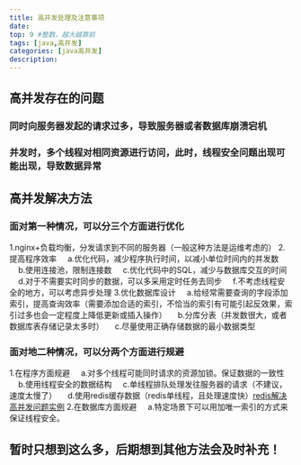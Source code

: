 ```yaml
---
title: 高并发处理及注意事项
date: 
top: 9 #整数，越大越靠前
tags: [java,高并发]
categories: [java高并发]
description:
---
```

## 高并发存在的问题
### 同时向服务器发起的请求过多，导致服务器或者数据库崩溃宕机
### 并发时，多个线程对相同资源进行访问，此时，线程安全问题出现可能出现，导致数据异常
## 高并发解决方法
### 面对第一种情况，可以分三个方面进行优化
1.nginx+负载均衡，分发请求到不同的服务器（一般这种方法是运维考虑的）
2.提高程序效率
&nbsp;&nbsp;&nbsp;&nbsp;a.优化代码，减少程序执行时间，以减小单位时间内的并发数
&nbsp;&nbsp;&nbsp;&nbsp;b.使用连接池，限制连接数
&nbsp;&nbsp;&nbsp;&nbsp;c.优化代码中的SQL，减少与数据库交互的时间
&nbsp;&nbsp;&nbsp;&nbsp;d.对于不需要实时同步的数据，可以多采用定时任务去同步
&nbsp;&nbsp;&nbsp;&nbsp;f.不考虑线程安全的地方，可以考虑异步处理
3.优化数据库设计
&nbsp;&nbsp;&nbsp;&nbsp;a.给经常需要查询的字段添加索引，提高查询效率（需要添加合适的索引，不恰当的索引有可能引起反效果，索引过多也会一定程度上降低更新或插入操作）
&nbsp;&nbsp;&nbsp;&nbsp;b.分库分表（并发数很大，或者数据库表存储记录太多时）
&nbsp;&nbsp;&nbsp;&nbsp;c.尽量使用正确存储数据的最小数据类型
### 面对地二种情况，可以分两个方面进行规避
1.在程序方面规避
&nbsp;&nbsp;&nbsp;&nbsp;a.对多个线程可能同时请求的资源加锁。保证数据的一致性
&nbsp;&nbsp;&nbsp;&nbsp;b.使用线程安全的数据结构
&nbsp;&nbsp;&nbsp;&nbsp;c.单线程排队处理发往服务器的请求（不建议，速度太慢了）
&nbsp;&nbsp;&nbsp;&nbsp;d.使用redis缓存数据（redis单线程，且处理速度快）[redis解决高并发问题实例](https://holtyin.github.io/2017/04/28/redis2/#more)
2.在数据库方面规避
&nbsp;&nbsp;&nbsp;&nbsp;a.特定场景下可以用加唯一索引的方式来保证线程安全。


## 暂时只想到这么多，后期想到其他方法会及时补充！





                           